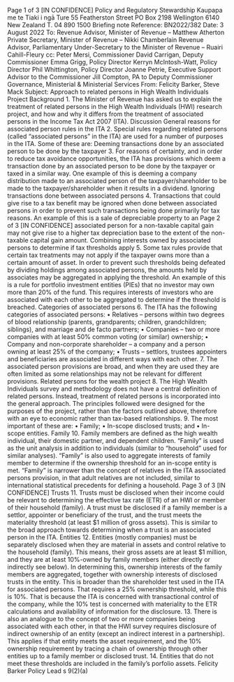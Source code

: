 Page 1 of 3 \[IN CONFIDENCE\] Policy and Regulatory Stewardship Kaupapa me te Tiaki i ngā Ture 55 Featherston Street PO Box 2198 Wellington 6140 New Zealand T. 04 890 1500 Briefing note Reference: BN2022/382 Date: 3 August 2022 To: Revenue Advisor, Minister of Revenue – Matthew Atherton Private Secretary, Minister of Revenue – Nikki Chamberlain Revenue Advisor, Parliamentary Under-Secretary to the Minister of Revenue – Ruairi Cahill-Fleury cc: Peter Mersi, Commissioner David Carrigan, Deputy Commissioner Emma Grigg, Policy Director Kerryn McIntosh-Watt, Policy Director Phil Whittington, Policy Director Joanne Petrie, Executive Support Advisor to the Commissioner Jill Compton, PA to Deputy Commissioner Governance, Ministerial & Ministerial Services From: Felicity Barker, Steve Mack Subject: Approach to related persons in High Wealth Individuals Project Background 1. The Minister of Revenue has asked us to explain the treatment of related persons in the High Wealth Individuals (HWI) research project, and how and why it differs from the treatment of associated persons in the Income Tax Act 2007 (ITA). Discussion General reasons for associated person rules in the ITA 2. Special rules regarding related persons (called “associated persons” in the ITA) are used for a number of purposes in the ITA. Some of these are: Deeming transactions done by an associated person to be done by the taxpayer 3. For reasons of certainty, and in order to reduce tax avoidance opportunities, the ITA has provisions which deem a transaction done by an associated person to be done by the taxpayer or taxed in a similar way. One example of this is deeming a company distribution made to an associated person of the taxpayer/shareholder to be made to the taxpayer/shareholder when it results in a dividend. Ignoring transactions done between associated persons 4. Transactions that could give rise to a tax benefit may be ignored when done between associated persons in order to prevent such transactions being done primarily for tax reasons. An example of this is a sale of depreciable property to an Page 2 of 3 \[IN CONFIDENCE\] associated person for a non-taxable capital gain may not give rise to a higher tax depreciation base to the extent of the non-taxable capital gain amount. Combining interests owned by associated persons to determine if tax thresholds apply 5. Some tax rules provide that certain tax treatments may not apply if the taxpayer owns more than a certain amount of asset. In order to prevent such thresholds being defeated by dividing holdings among associated persons, the amounts held by associates may be aggregated in applying the threshold. An example of this is a rule for portfolio investment entities (PIEs) that no investor may own more than 20% of the fund. This requires interests of investors who are associated with each other to be aggregated to determine if the threshold is breached. Categories of associated persons 6. The ITA has the following categories of associated persons: • Relatives – persons within two degrees of blood relationship (parents, grandparents; children, grandchildren; siblings), and marriage and de facto partners; • Companies – two or more companies with at least 50% common voting (or similar) ownership; • Company and non-corporate shareholder – a company and a person owning at least 25% of the company; • Trusts – settlors, trustees appointers and beneficiaries are associated in different ways with each other. 7. The associated person provisions are broad, and when they are used they are often limited as some relationships may not be relevant for different provisions. Related persons for the wealth project 8. The High Wealth Individuals survey and methodology does not have a central definition of related persons. Instead, treatment of related persons is incorporated into the general approach. The principles followed were designed for the purposes of the project, rather than the factors outlined above, therefore with an eye to economic rather than tax-based relationships. 9. The most important of these are: • Family; • In-scope disclosed trusts; and • In-scope entities. Family 10. Family members are defined as the high wealth individual, their domestic partner, and dependent children. “Family” is used as the unit analysis in addition to individuals (similar to “household” used for similar analyses). “Family” is also used to aggregate interests of family member to determine if the ownership threshold for an in-scope entity is met. “Family” is narrower than the concept of relatives in the ITA associated persons provision, in that adult relatives are not included, similar to international statistical precedents for defining a household. Page 3 of 3 \[IN CONFIDENCE\] Trusts 11. Trusts must be disclosed when their income could be relevant to determining the effective tax rate (ETR) of an HWI or member of their household (family). A trust must be disclosed if a family member is a settlor, appointer or beneficiary of the trust, and the trust meets the materiality threshold (at least $1 million of gross assets). This is similar to the broad approach towards determining when a trust is an associated person in the ITA. Entities 12. Entities (mostly companies) must be separately disclosed when they are material in assets and control relative to the household (family). This means, their gross assets are at least $1 million, and they are at least 10%-owned by family members (either directly or indirectly see below). In determining this, ownership interests of the family members are aggregated, together with ownership interests of disclosed trusts in the entity. This is broader than the shareholder test used in the ITA for associated persons. That requires a 25% ownership threshold, while this is 10%. That is because the ITA is concerned with transactional control of the company, while the 10% test is concerned with materiality to the ETR calculations and availability of information for the disclosure. 13. There is also an analogue to the concept of two or more companies being associated with each other, in that the HWI survey requires disclosure of indirect ownership of an entity (except an indirect interest in a partnership). This applies if that entity meets the asset requirement, and the 10% ownership requirement by tracing a chain of ownership through other entities up to a family member or disclosed trust. 14. Entities that do not meet these thresholds are included in the family’s porfolio assets. Felicity Barker Policy Lead s 9(2)(a)